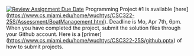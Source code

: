 [![Review Assignment Due Date](https://classroom.github.com/assets/deadline-readme-button-22041afd0340ce965d47ae6ef1cefeee28c7c493a6346c4f15d667ab976d596c.svg)](https://classroom.github.com/a/2a44OZ5-)
Programming Project #1 is available [here] (https://www.cs.miami.edu/home/wuchtys/CSC322-25S/Assessment/BoatManagement.html). Deadline is Mo, Apr 7th, 6pm. When you have completed the project, submit the solution files through your Github account. Here is a [primer] (https://www.cs.miami.edu/home/wuchtys/CSC322-25S/github.pptx) of how to submit projects.
